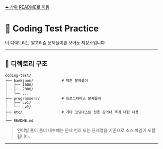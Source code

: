 [⬅️ 상위 README로 이동](../README.md)
# 📘 Coding Test Practice

이 디렉토리는 알고리즘 문제풀이를 모아둔 저장소입니다.

---

## 📂 디렉토리 구조

```
coding-test/
├── baekjoon/             # 백준 문제풀이
│   ├── 1000/
│   ├── 2000/
│   └── ...
├── programmers/          # 프로그래머스 문제풀이
│   ├── Lv1/
│   └── Lv2/
├── etc/                  # 기타 코딩테스트 전용 강의나 책에 대한 내용
│
└── README.md
```

> 언어별 풀이 폴더 내부에는 문제 번호 또는 문제명을 기준으로 소스 파일이 포함됩니다.

---
